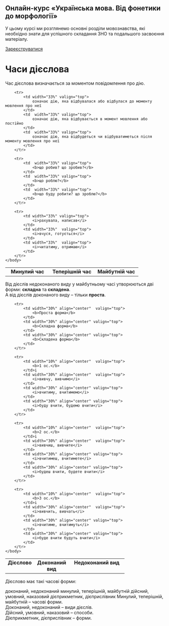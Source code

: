 <div class="banner">
  <h2 class="course">Онлайн-курс «Українська мова. Від фонетики до морфології»</h2>
  <p class="course-description">
     У цьому курсі ми розглянемо основні розділи мовознавства, які необхідно знати для успішного складання ЗНО та подальшого засвоєння матеріалу.<br>
  </p>
    <div class="button-wrapper">
        <a class="registration-button" target="_blank" href="http://bit.ly/2zuYUGS">Зареєструватися</a>
    </div>   
</div>

# Часи дiєслова

Час дiєслова визначається за моментом повiдомлення про дiю.


<table style="width: 90%;" align="center">
    <body>
        <tr>  
            <td width="33%" align="center"  valign="top">
                <b>Минулий час</b>
            </td>
            <td width="33%" align="center" valign="top">
                <b>Теперiшнiй час</b>
            </td> 
            <td width="33%" align="center" valign="top">
                <b>Майбутнiй час</b>
            </td>                   
        </tr>

        <tr>  
            <td width="33%" valign="top">
                означає дiю, яка вiдбувалася або вiдбулася до моменту мовлення про неї
            </td>
            <td  width="33%" valign="top">
                означає дiю, яка вiдбувається в момент мовлення або постiйно
            </td>  
            <td  width="33%" valign="top">
                означає дiю, яка вiдбудеться чи вiдбуватиметься пiсля моменту мовлення про неї
            </td>                   
        </tr>

        <tr>  
            <td  width="33%" valign="top">
                <b>що робив? що зробив?</b>
            </td>
            <td  width="33%" valign="top">
                <b>що роблю?</b>
            </td>  
            <td  width="33%" valign="top">
                <b>що буду робити? що зроблю?</b>
            </td>                  
        </tr>

        <tr>  
            <td width="33%" valign="top">
                <i>рахувала, написав</i>
            </td>
            <td width="33%"  valign="top">
                <i>вчуся, готується</i>
            </td>  
            <td width="33%"  valign="top">
                <i>читатиму, отримаю</i>
            </td>                   
        </tr>
    </body>
</table>

Вiд дiєслiв недоконаного виду у майбутньому часi утворюються двi
форми: <b>складна</b> та <b>складена</b>.<br>А вiд дiєслiв доконаного виду – тiльки <b>проста</b>.



<table style="width: 75%;" align="center">
    <body>
        <tr>  
            <td width="10%" rowspan="2" align="center"  valign="top">
                <b>Дiєслово</b>
            </td>
            <td width="30%" align="center" valign="top">
                <b>Доконаний вид</b>
            </td> 
            <td width="60%" colspan="2" align="center" valign="top">
                <b>Недоконаний вид</b>
            </td>                   
        </tr>

        <tr>  
            <td width="30%" align="center"  valign="top">
                <b>Проста форма</b>
            </td>
            <td width="30%" align="center" valign="top">
                <b>Складна форма</b>
            </td> 
            <td width="30%" align="center" valign="top">
                <b>Складена форма</b>
            </td>                   
        </tr>

        <tr>  
        	<td width="10%" align="center"  valign="top">
                <b>1 ос.</b>
            </td>i
            <td width="30%" align="center"  valign="top">
                <i>вивчу, вивчимо</i>
            </td>
            <td width="30%" align="center" valign="top">
                <i>вчитиму, вчитимемо</i>
            </td> 
            <td width="30%" align="center" valign="top">
                <i>буду вчити, будемо вчити</i>
            </td>                   
        </tr>

        <tr>  
        	<td width="10%" align="center"  valign="top">
                <b>2 ос.</b>
            </td>i
            <td width="30%" align="center"  valign="top">
                <i>вивчиш, вивчите</i>
            </td>
            <td width="30%" align="center" valign="top">
                <i>вчитимеш, вчитимете</i>
            </td> 
            <td width="30%" align="center" valign="top">
                <i>будеш вчити, будете вчити</i>
            </td>                   
        </tr>

        <tr>  
        	<td width="10%" align="center"  valign="top">
                <b>3 ос.</b>
            </td>i
            <td width="30%" align="center"  valign="top">
                <i>вивчить, вивчать</i>
            </td>
            <td width="30%" align="center" valign="top">
                <i>вчитиме, вчитимуть</i>
            </td> 
            <td width="30%" align="center" valign="top">
                <i>буде вчити будуть вчити</i>
            </td>                   
        </tr>
    </body>
</table>

<quiz> 
    <question>
       <p>Дієслово має такі часові форми:</p>
           <answer>доконаний, недоконаний</answer>
           <answer correct>минулий, теперішній, майбутній</answer>
           <answer>дійсний, умовний, наказовий</answer>
           <answer>дієприкметник, дієприслівник</answer>
      <explanation>
Минулий, теперішній, майбутній – часові форми.<br>
Доконаний, недоконаний – види дієслів.<br>
Дійсний, умовний, наказовий – способи.<br>
Дієприкметник, дієприслівник – форми.<br>
</explanation>
</question>
</quiz> 
